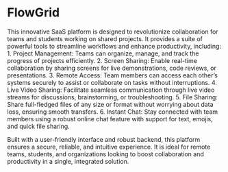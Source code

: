 # FlowGrid
This innovative SaaS platform is designed to revolutionize collaboration for teams and students working on shared projects. It provides a suite of powerful tools to streamline workflows and enhance productivity, including:
	1.	Project Management: Teams can organize, manage, and track the progress of projects efficiently.
	2.	Screen Sharing: Enable real-time collaboration by sharing screens for live demonstrations, code reviews, or presentations.
	3.	Remote Access: Team members can access each other’s systems securely to assist or collaborate on tasks without interruptions.
	4.	Live Video Sharing: Facilitate seamless communication through live video streams for discussions, brainstorming, or troubleshooting.
	5.	File Sharing: Share full-fledged files of any size or format without worrying about data loss, ensuring smooth transfers.
	6.	Instant Chat: Stay connected with team members using a robust online chat feature with support for text, emojis, and quick file sharing.

Built with a user-friendly interface and robust backend, this platform ensures a secure, reliable, and intuitive experience. It is ideal for remote teams, students, and organizations looking to boost collaboration and productivity in a single, integrated solution.
